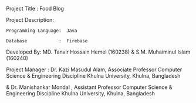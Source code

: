 Project Title : Food Blog


Project Description:

	Programming Language:  Java
	
	Database            :  Firebase


Developed By:
		MD. Tanvir Hossain Hemel (160238) & 
		S.M. Muhaiminul Islam (160240)
		

Project Manager : Dr. Kazi Masudul Alam, Associate Professor Computer Science & Engineering Discipline Khulna University, Khulna, Bangladesh

& 
Dr. Manishankar Mondal , Assistant Professor Computer Science & Engineering Discipline Khulna University, Khulna, Bangladesh

